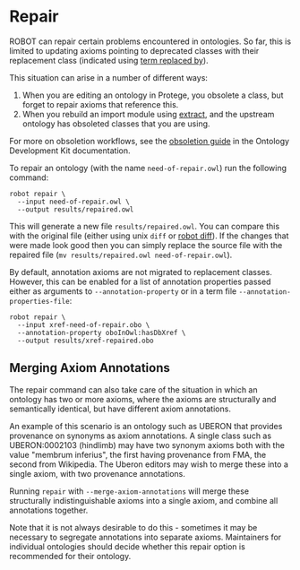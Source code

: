 # Repair

ROBOT can repair certain problems encountered in ontologies. So far, this is limited to updating axioms pointing to deprecated classes with their replacement class (indicated using [term replaced by](http://purl.obolibrary.org/obo/IAO_0100001)).

This situation can arise in a number of different ways:

 1. When you are editing an ontology in Protege, you obsolete a class, but forget to repair axioms that reference this.
 2. When you rebuild an import module using [extract](extract), and the upstream ontology has obsoleted classes that you are using.
 
For more on obsoletion workflows, see the [obsoletion guide](https://ontology-development-kit.readthedocs.io/en/latest/ObsoleteTerm.html) in the Ontology Development Kit documentation.

To repair an ontology (with the name `need-of-repair.owl`) run the following command:

    robot repair \
      --input need-of-repair.owl \
      --output results/repaired.owl

This will generate a new file `results/repaired.owl`. You can compare this with the original file (either using unix `diff` or [robot diff](diff)). If the changes that were made look good then you can simply replace the source file with the repaired file (`mv results/repaired.owl need-of-repair.owl`).

By default, annotation axioms are not migrated to replacement classes. However, this can be enabled for a list of annotation properties passed either as arguments to `--annotation-property` or in a term file `--annotation-properties-file`:

    robot repair \
      --input xref-need-of-repair.obo \
      --annotation-property oboInOwl:hasDbXref \
      --output results/xref-repaired.obo

## Merging Axiom Annotations

The repair command can also take care of the situation in which an ontology has two or more axioms, where the axioms are structurally and semantically identical, but have different axiom annotations.

An example of this scenario is an ontology such as UBERON that provides provenance on synonyms as axiom annotations. A single class such as UBERON:0002103 (hindlimb) may have two synonym axioms both with the value "membrum inferius", the first having provenance from FMA, the second from Wikipedia. The Uberon editors may wish to merge these into a single axiom, with two provenance annotations.

Running `repair` with `--merge-axiom-annotations` will merge these structurally indistinguishable axioms into a single axiom, and combine all annotations together.

Note that it is not always desirable to do this - sometimes it may be necessary to segregate annotations into separate axioms. Maintainers for individual ontologies should decide whether this repair option is recommended for their ontology.

